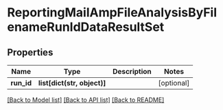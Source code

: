 # ReportingMailAmpFileAnalysisByFilenameRunIdDataResultSet

## Properties
Name | Type | Description | Notes
------------ | ------------- | ------------- | -------------
**run_id** | **list[dict(str, object)]** |  | [optional] 

[[Back to Model list]](../README.md#documentation-for-models) [[Back to API list]](../README.md#documentation-for-api-endpoints) [[Back to README]](../README.md)

